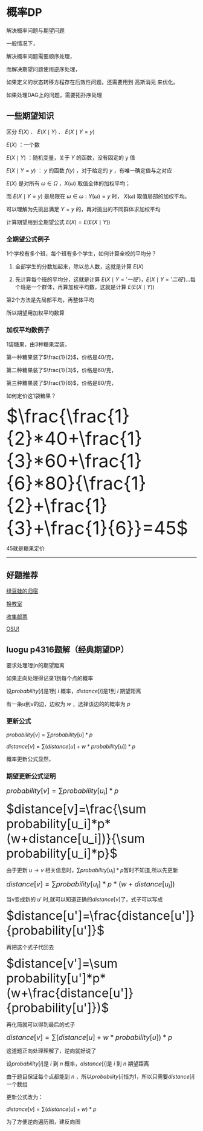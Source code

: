 # 概率DP
解决概率问题与期望问题

一般情况下，

解决概率问题需要顺序处理，

而解决期望问题使用逆序处理，

如果定义的状态转移方程存在后效性问题，还需要用到 高斯消元 来优化。

如果处理DAG上的问题，需要拓扑序处理

## 一些期望知识

区分 $E(X)$ 、 $E(X \mid Y)$ 、 $E(X \mid Y=y)$

$E(X)$ ：一个数

$E(X \mid Y)$ ：随机变量，关于 $Y$ 的函数，没有固定的 y 值

$E(X \mid Y=y)$ ： $y$ 的函数 $f(y)$ ，对于给定的 $y$ ，有唯一确定值与之对应

$E(X)$ 是对所有 $ω∈Ω$ ，$X(ω)$ 取值全体的加权平均；

而 $E(X \mid Y=y)$ 是局限在 $ω∈{ω:Y(ω)=y}$ 时， $X(ω)$ 取值局部的加权平均。

可以理解为先挑出满足 $Y=y$ 的，再对挑出的不同群体求加权平均

计算期望用到全期望公式 $E(X)=E(E(X\mid Y))$

### 全期望公式例子

1个学校有多个班，每个班有多个学生，如何计算全校的平均分？

1. 全部学生的分数加起来，除以总人数，这就是计算 $E(X)$

2. 先计算每个班的平均分，这就是计算 $E(X \mid Y='一班')$，$E(X \mid Y='二班')$...每个班是一个群体，再算加权平均数，这就是计算 $E(E(X\mid Y))$

第2个方法是先局部平均，再整体平均

所以期望用加权平均数算

### 加权平均数例子

1袋糖果，由3种糖果混装，

第一种糖果装了$\frac{1}{2}$，价格是40/克，

第二种糖果装了$\frac{1}{3}$，价格是60/克，

第三种糖果装了$\frac{1}{6}$，价格是80/克，

如何定价这1袋糖果？

<font size=7>$\frac{\frac{1}{2}*40+\frac{1}{3}*60+\frac{1}{6}*80}{\frac{1}{2}+\frac{1}{3}+\frac{1}{6}}=45$</font>

45就是糖果定价

---
## 好题推荐
[绿豆蛙的归宿](https://www.luogu.com.cn/problem/P4316)

[换教室](https://www.luogu.com.cn/problem/P1850)

[收集邮票](https://www.luogu.com.cn/problem/P4550)

[OSU!](https://www.luogu.com.cn/problem/P4316)

## luogu p4316题解（经典期望DP）

要求处理1到n的期望距离

如果正向处理得记录1到每个点的概率

设$probability[i]$是1到 $i$ 概率，$distance[i]$是1到 $i$ 期望距离

有一条u到v的边，边权为 $w$ ，选择该边的的概率为 $p$ 

### 更新公式

$probability[v]= \sum probability[u]*p$

$distance[v]= \sum (distance[u]+w*probability[u])*p$

概率更新公式显然，

### 期望更新公式证明

<font size=4>$probability[v]=\sum probability[u_i]*p$</font>

<font size=6>$distance[v]=\frac{\sum probability[u_i]*p*(w+distance[u_i])}{\sum probability[u_i]*p}$</font>

由于更新 $u \rightarrow v$ 相关信息时，$\sum probability[u_i]*p$暂时不知道,所以先更新 

<font size=4>$distance[v]=\sum probability[u_i]*p*(w+distance[u_i])$</font>

当v变成新的 $u'$ 时,就可以知道正确的$distance[v]$了，式子可以写成

<font size=6>$distance[u']=\frac{distance[u']}{probability[u']}$</font>

再把这个式子代回去

<font size=6>$distance[v']=\sum probability[u']*p*(w+\frac{distance[u']}{probability[u']})$</font>

再化简就可以得到最后的式子

<font size=4>$distance[v]= \sum (distance[u]+w*probability[u])*p$</font>

这道题正向处理理解了，逆向就好说了

设$probability[i]$是 $i$ 到 $n$ 概率，$distance[i]$是 $i$ 到 $n$ 期望距离

由于题目保证每个点都能到 $n$ ，所以$probability[i]$恒为1，所以只需要$distance[i]$一个数组

更新公式改为：

$distance[v]= \sum (distance[u]+w)*p$

为了方便逆向遍历图，建反向图